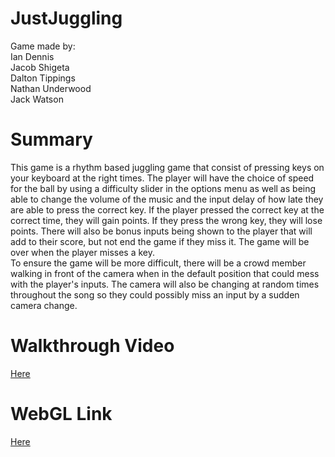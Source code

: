 # JustJuggling
Game made by:  
Ian Dennis  
Jacob Shigeta  
Dalton Tippings  
Nathan Underwood  
Jack Watson
# Summary
This game is a rhythm based juggling game that consist of pressing keys on your keyboard at the right times. The player will have the choice of speed for the ball by using a difficulty slider in the options menu as well as being able to change the volume of the music and the input delay of how late they are able to press the correct key. If the player pressed the correct key at the correct time, they will gain points. If they press the wrong key, they will lose points. There will also be bonus inputs being shown to the player that will add to their score, but not end the game if they miss it. The game will be over when the player misses a key.  
To ensure the game will be more difficult, there will be a crowd member walking in front of the camera when in the default position that could mess with the player's inputs. The camera will also be changing at random times throughout the song so they could possibly miss an input by a sudden camera change.
# Walkthrough Video
[Here](https://youtu.be/vUQGZf5ao5g)
# WebGL Link
[Here](https://nlu6.github.io/JustJuggling/)

